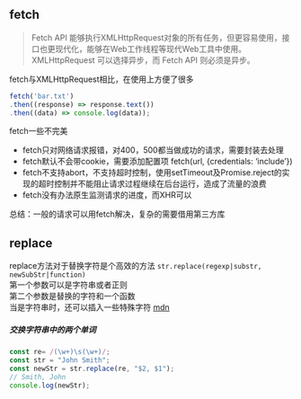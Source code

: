 ## fetch
> Fetch API 能够执行XMLHttpRequest对象的所有任务，但更容易使用，接口也更现代化，能够在Web工作线程等现代Web工具中使用。XMLHttpRequest 可以选择异步，而 Fetch API 则必须是异步。


fetch与XMLHttpRequest相比，在使用上方便了很多
```js
fetch('bar.txt')
.then((response) => response.text())
.then((data) => console.log(data));
```
fetch一些不完美
* fetch只对网络请求报错，对400，500都当做成功的请求，需要封装去处理
* fetch默认不会带cookie，需要添加配置项 fetch(url, {credentials: ‘include’})
* fetch不支持abort，不支持超时控制，使用setTimeout及Promise.reject的实现的超时控制并不能阻止请求过程继续在后台运行，造成了流量的浪费
* fetch没有办法原生监测请求的进度，而XHR可以

总结：一般的请求可以用fetch解决，复杂的需要借用第三方库

## replace
replace方法对于替换字符是个高效的方法
`str.replace(regexp|substr, newSubStr|function)`<br>
第一个参数可以是字符串或者正则<br>
第二个参数是替换的字符和一个函数<br>
当是字符串时，还可以插入一些特殊字符 [mdn](https://developer.mozilla.org/zh-CN/docs/Web/JavaScript/Reference/Global_Objects/String/replace#%E4%BD%BF%E7%94%A8%E5%AD%97%E7%AC%A6%E4%B8%B2%E4%BD%9C%E4%B8%BA%E5%8F%82%E6%95%B0)
##### 交换字符串中的两个单词
```js
const re= /(\w+)\s(\w+)/;
const str = "John Smith";
const newStr = str.replace(re, "$2, $1");
// Smith, John
console.log(newStr);
```
